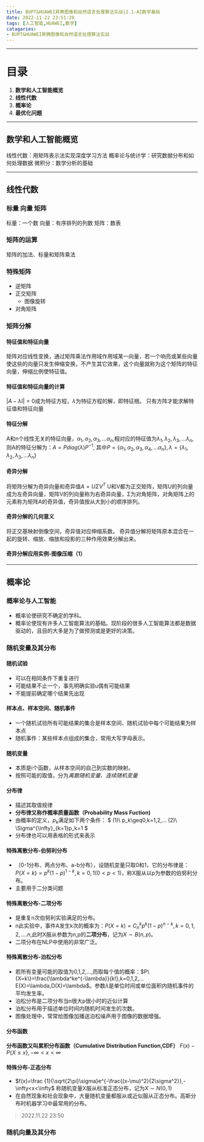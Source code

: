 ```yaml
---
title: BUPT&HUAWEI昇腾图像和自然语言处理算法实战|2.1-AI数学基础
date: 2022-11-22 23:51:29
tags: [人工智能,HUAWEI,数学] 
catagaries: 
- BUPT&HUAWEI昇腾图像和自然语言处理算法实战
---
```


<!-- toc -->


---
# 目录
1. **数学和人工智能概览**
2. **线性代数**
3. **概率论**
4. **最优化问题**
---
## 数学和人工智能概览
线性代数：用矩阵表示法实现深度学习方法
概率论与统计学：研究数据分布和如何处理数据
微积分：数学分析的基础

---
## 线性代数
### 标量 向量 矩阵
标量：一个数
向量：有序排列的列数
矩阵：数表
### 矩阵的运算
矩阵的加法、标量和矩阵乘法
### 特殊矩阵
* 逆矩阵 
* 正交矩阵
  * 图像旋转
* 对角矩阵



### 矩阵分解
#### 特征值和特征向量
矩阵对应线性变换，通过矩阵乘法作用域作用域某一向量，若一个响亮或某些向量使这些的向量只发生伸缩变换，不产生其它效果，这个向量就称为这个矩阵的特征向量，伸缩比例使特征值。
#### 特征值和特征向量的计算
$|A-\lambda I|=0$成为特征方程，$\lambda$为特征方程的解，即特征根。
只有方阵才能求解特征值和特征向量
#### 特征分解
A和n个线性无关的特征向量，$\alpha_1,\alpha_2,\alpha_3,...\alpha_n$,相对应的特征值为$\lambda_1,\lambda_2,\lambda_3,...\lambda_n$,
则A的特征分解为：$A=Pdiag(\lambda)P^{-1}$,
其中$P=\{\alpha_1,\alpha_2,\alpha_3,\alpha_4,...\alpha_n\},\lambda=\{\lambda_1,\lambda_2,\lambda_3,...\lambda_n\}$
#### 奇异分解
将矩阵分解为奇异向量和奇异值$A=U\Sigma V^{T}$
U和V都为正交矩阵，矩阵U的列向量成为左奇异向量，矩阵V的列向量称为右奇异向量，Σ为对角矩阵，对角矩阵上的元素称为矩阵A的奇异值，奇异值按从大到小的顺序排列。
#### 奇异分解的几何意义
将正交基映射倒像空间，奇异值对应伸缩系数。
奇异值分解将矩阵原本混合在一起的旋转、缩放、缩放和投影的三种作用效果分解出来。
#### 奇异分解应用实例-图像压缩（1）

---

## 概率论
### 概率论与人工智能
* 概率论使研究不确定的学科。
* 概率论使现有许多人工智能算法的基础。现阶段的很多人工智能算法都是数据驱动的，且目的大多是为了做预测或是更好的决策。

### 随机变量及其分布
#### 随机试验
* 可以在相同条件下重复进行
* 可能结果不止一个，事先明确实验u偶有可能结果
* 不能提前确定哪个结果先出现

#### 样本点、样本空间、随机事件
* 一个随机试验所有可能结果的集合是样本空间、随机试验中每个可能结果为样本点
* 随机事件：某些样本点组成的集合，常用大写字母表示。 
  
#### 随机变量
* 本质是i个函数，从样本空间的自己到实数的映射。
* 按照可能的取值，分为*离散随机变量、连续随机变量*

#### 分布律
* 描述其取值规律
* **分布律又称作概率质量函数（Probability Mass Fuction)**
* 由概率的定义，$p_k$满足如下两个条件：
$
(1)\ p_k\geq0,k=1,2,...
(2)\ \Sigma^{\infty}_{k=1}p_k=1
$
* 分布律也可以用表格的形式来表示

#### 特殊离散分布-伯努利分布
* （0-1分布、两点分布、a-b分布），设随机变量只取0和1，它的分布律是：$P\{X=k\}=p^k(1-p)^{1-k},k=0,1(0<p<1)$，称X服从以p为参数的伯努利分布。
* 主要用于二分类问题

#### 特殊离散分布-二项分布
* 是重复n次伯努利实验满足的分布。
* n此实验中，事件A发生k次的概率为：$P(X=k)=C^k_np^k(1-p)^{n-k},k=0,1,2,....n$,此时X服从参数为n,p的**二项分布**，记为$X\sim B(n,p)。$
* 二项分布在NLP中使用的非常广泛。

#### 特殊离散分布-泊松分布
* 若所有变量可能的取值为0,1,2,...,而取每个值的概率：$P\{X=k\}=\frac{\lambda^ke^{-\lambda}}{k!},k=0,1,2,... E(X)=\lambda,D(X)=\lambda$。参数$\lambda$是单位时间或单位面积内随机事件的平均发生率。
* 泊松分布是二项分布当n很大p很小时的近似计算
* 泊松分布用于描述单位时间内随机时间发生的次数。
* 图像处理中，常常给图像加播送泊松噪声用于图像的数据增强。

#### 分布函数
**分布函数又叫累积分布函数（Cumulative Distribution Function,CDF）**
$F(x)-P\{X\leq x\},-\infty<x<\infty$

#### 特殊分布-正态分布
* $f(x)=\frac {1}{\sqrt{2\pi}\sigma}e^{-\frac{(x-\mu)^2}{2\sigma^2}},-\infty<x<\infty$
称随机变量X服从标准正态分布，记为$X\sim N(0,1)$
* 在自然现象和社会现象中，大量随机变量都服从或近似服从正态分布。高斯分布时机器学习中最常用的分布。
  
>2022.11.22 23:50

### 随机向量及其分布
